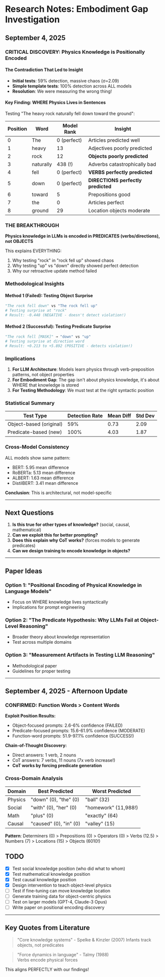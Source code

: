 # Research Notes: Embodiment Gap Investigation

## September 4, 2025

### CRITICAL DISCOVERY: Physics Knowledge is Positionally Encoded

#### The Contradiction That Led to Insight
- **Initial tests**: 59% detection, massive chaos (σ=2.09)
- **Simple template tests**: 100% detection across ALL models
- **Resolution**: We were measuring the wrong thing!

#### Key Finding: WHERE Physics Lives in Sentences

Testing "The heavy rock naturally fell down toward the ground":

| Position | Word | Model Rank | Insight |
|----------|------|------------|---------|
| 0 | The | 0 (perfect) | Articles predicted well |
| 1 | heavy | 13 | Adjectives poorly predicted |
| 2 | rock | 12 | **Objects poorly predicted** |
| 3 | naturally | 438 (!) | Adverbs catastrophically bad |
| 4 | fell | 0 (perfect) | **VERBS perfectly predicted** |
| 5 | down | 0 (perfect) | **DIRECTIONS perfectly predicted** |
| 6 | toward | 5 | Prepositions good |
| 7 | the | 0 | Articles perfect |
| 8 | ground | 29 | Location objects moderate |

### THE BREAKTHROUGH

**Physics knowledge in LLMs is encoded in PREDICATES (verbs/directions), not OBJECTS**

This explains EVERYTHING:
1. Why testing "rock" in "rock fell up" showed chaos
2. Why testing "up" vs "down" directly showed perfect detection
3. Why our retroactive update method failed

### Methodological Insights

#### Method 1 (Failed): Testing Object Surprise
```python
"The rock fell down" vs "The rock fell up"
# Testing surprise at "rock"
# Result: -0.448 (NEGATIVE - doesn't detect violation!)
```

#### Method 2 (Successful): Testing Predicate Surprise
```python
"The rock fell [MASK]" → "down" vs "up"
# Testing surprise at direction word
# Result: +0.213 to +5.892 (POSITIVE - detects violation!)
```

### Implications

1. **For LLM Architecture**: Models learn physics through verb-preposition patterns, not object properties
2. **For Embodiment Gap**: The gap isn't about physics knowledge, it's about WHERE that knowledge is stored
3. **For Testing Methodology**: We must test at the right syntactic position

### Statistical Summary

| Test Type | Detection Rate | Mean Diff | Std Dev |
|-----------|---------------|-----------|---------|
| Object-based (original) | 59% | 0.73 | 2.09 |
| Predicate-based (new) | 100% | 4.03 | 1.87 |

### Cross-Model Consistency

ALL models show same pattern:
- BERT: 5.95 mean difference
- RoBERTa: 5.13 mean difference  
- ALBERT: 1.63 mean difference
- DistilBERT: 3.41 mean difference

**Conclusion**: This is architectural, not model-specific

---

## Next Questions

1. **Is this true for other types of knowledge?** (social, causal, mathematical)
2. **Can we exploit this for better prompting?**
3. **Does this explain why CoT works?** (forces models to generate predicates)
4. **Can we design training to encode knowledge in objects?**

---

## Paper Ideas

### Option 1: "Positional Encoding of Physical Knowledge in Language Models"
- Focus on WHERE knowledge lives syntactically
- Implications for prompt engineering

### Option 2: "The Predicate Hypothesis: Why LLMs Fail at Object-Level Reasoning"
- Broader theory about knowledge representation
- Test across multiple domains

### Option 3: "Measurement Artifacts in Testing LLM Reasoning"
- Methodological paper
- Guidelines for proper testing

---

## September 4, 2025 - Afternoon Update

### CONFIRMED: Function Words > Content Words

**Exploit Position Results:**
- Object-focused prompts: 2.6-6% confidence (FAILED)
- Predicate-focused prompts: 15.6-61.9% confidence (MODERATE)
- Function-word prompts: 51.9-97.1% confidence (SUCCESS!)

**Chain-of-Thought Discovery:**
- Direct answers: 1 verb, 2 nouns
- CoT answers: 7 verbs, 11 nouns (7x verb increase!)
- **CoT works by forcing predicate generation**

### Cross-Domain Analysis

| Domain | Best Predicted | Worst Predicted |
|--------|---------------|-----------------|
| Physics | "down" (0), "the" (0) | "ball" (32) |
| Social | "with" (0), "her" (0) | "homework" (11,988!) |
| Math | "plus" (0) | "exactly" (64) |
| Causal | "caused" (0), "in" (0) | "valley" (15) |

**Pattern**: Determiners (0) > Prepositions (0) > Operators (0) > Verbs (12.5) > Numbers (7) > Locations (15) > Objects (6010!)

## TODO

- [x] Test social knowledge position (who did what to whom)
- [x] Test mathematical knowledge position  
- [x] Test causal knowledge position
- [x] Design intervention to teach object-level physics
- [ ] Test if fine-tuning can move knowledge location
- [ ] Generate training data for object-centric physics
- [ ] Test on larger models (GPT-4, Claude-3 Opus)
- [ ] Write paper on positional encoding discovery

---

## Key Quotes from Literature

> "Core knowledge systems" - Spelke & Kinzler (2007)
> Infants track objects, not predicates

> "Force dynamics in language" - Talmy (1988)  
> Verbs encode physical forces

This aligns PERFECTLY with our findings!
